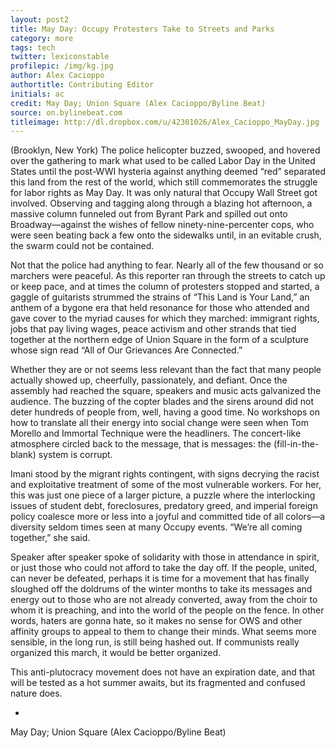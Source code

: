 ```yaml
---
layout: post2
title: May Day: Occupy Protesters Take to Streets and Parks
category: more
tags: tech
twitter: lexiconstable
profilepic: /img/kg.jpg
author: Alex Cacioppo
authortitle: Contributing Editor
initials: ac
credit: May Day; Union Square (Alex Cacioppo/Byline Beat)
source: on.bylinebeat.com
titleimage: http://dl.dropbox.com/u/42301026/Alex_Cacioppo_MayDay.jpg
---
```



(Brooklyn, New York) The police helicopter buzzed, swooped, and hovered over the gathering to mark what used to be called Labor Day in the United States until the post-WWI hysteria against anything deemed “red” separated this land from the rest of the world, which still commemorates the struggle for labor rights as May Day. It was only natural that Occupy Wall Street got involved. Observing and tagging along through a blazing hot afternoon, a massive column funneled out from Byrant Park and spilled out onto Broadway—against the wishes of fellow ninety-nine-percenter cops, who were seen beating back a few onto the sidewalks until, in an evitable crush, the swarm could not be contained.

Not that the police had anything to fear. Nearly all of the few thousand or so marchers were peaceful. As this reporter ran through the streets to catch up or keep pace, and at times the column of protesters stopped and started, a gaggle of guitarists strummed the strains of “This Land is Your Land,” an anthem of a bygone era that held resonance for those who attended and gave cover to the myriad causes for which they marched: immigrant rights, jobs that pay living wages, peace activism and other strands that tied together at the northern edge of Union Square in the form of a sculpture whose sign read “All of Our Grievances Are Connected.”

Whether they are or not seems less relevant than the fact that many people actually showed up, cheerfully, passionately, and defiant. Once the assembly had reached the square, speakers and music acts galvanized the audience. The buzzing of the copter blades and the sirens around did not deter hundreds of people from, well, having a good time. No workshops on how to translate all their energy into social change were seen when Tom Morello and Immortal Technique were the headliners. The concert-like atmosphere circled back to the message, that is messages: the (fill-in-the-blank) system is corrupt.

Imani stood by the migrant rights contingent, with signs decrying the racist and exploitative treatment of some of the most vulnerable workers. For her, this was just one piece of a larger picture, a puzzle where the interlocking issues of student debt, foreclosures, predatory greed, and imperial foreign policy coalesce more or less into a joyful and committed tide of all colors—a diversity seldom times seen at many Occupy events. “We’re all coming together,” she said.

Speaker after speaker spoke of solidarity with those in attendance in spirit, or just those who could not afford to take the day off. If the people, united, can never be defeated, perhaps it is time for a movement that has finally sloughed off the doldrums of the winter months to take its messages and energy out to those who are not already converted, away from the choir to whom it is preaching, and into the world of the people on the fence. In other words, haters are gonna hate, so it makes no sense for OWS and other affinity groups to appeal to them to change their minds. What seems more sensible, in the long run, is still being hashed out. If communists really organized this march, it would be better organized.

This anti-plutocracy movement does not have an expiration date, and that will be tested as a hot summer awaits, but its fragmented and confused nature does.

-

May Day; Union Square (Alex Cacioppo/Byline Beat)



